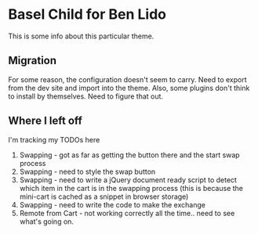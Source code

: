 # Basel Child for Ben Lido
This is some info about this particular theme.

## Migration
For some reason, the configuration doesn't seem to carry. Need to export from the dev site and import into the theme.
Also, some plugins don't think to install by themselves. Need to figure that out.

## Where I left off
I'm tracking my TODOs here
1. Swapping - got as far as getting the button there and the start swap process
2. Swapping - need to style the swap button
3. Swapping - need to write a jQuery document ready script to detect which item in the cart is in the swapping process (this is because the mini-cart is cached as a snippet in browser storage)
4. Swapping - need to write the code to make the exchange
5. Remote from Cart - not working correctly all the time.. need to see what's going on.